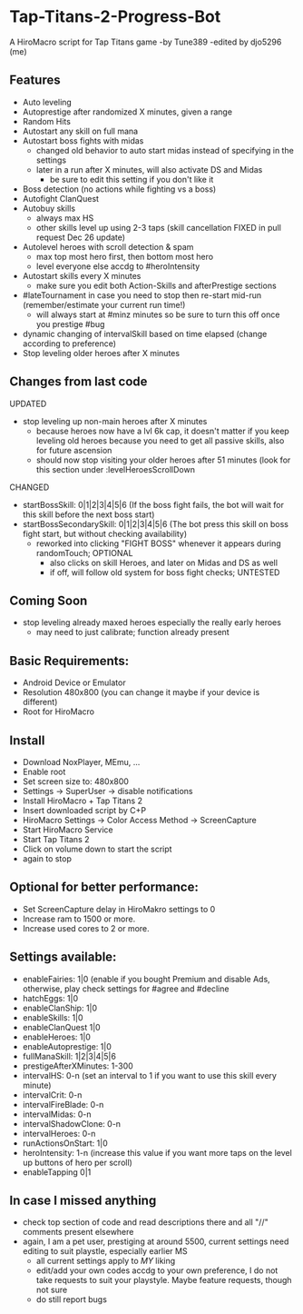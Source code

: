 # Tap-Titans-2-Progress-Bot
A HiroMacro script for Tap Titans game
-by Tune389
-edited by djo5296 (me)

## Features
 - Auto leveling
 - Autoprestige after randomized X minutes, given a range
 - Random Hits
 - Autostart any skill on full mana
 - Autostart boss fights with midas
   - changed old behavior to auto start midas instead of specifying in the settings
   - later in a run after X minutes, will also activate DS and Midas
     - be sure to edit this setting if you don't like it
 - Boss detection (no actions while fighting vs a boss)
 - Autofight ClanQuest
 - Autobuy skills
   - always max HS
   - other skills level up using 2-3 taps (skill cancellation FIXED in pull request Dec 26 update)
 - Autolevel heroes with scroll detection & spam
   - max top most hero first, then bottom most hero
   - level everyone else accdg to #heroIntensity
 - Autostart skills every X minutes
   - make sure you edit both Action-Skills and afterPrestige sections
 - #lateTournament in case you need to stop then re-start mid-run (remember/estimate your current run time!)
   - will always start at #minz minutes so be sure to turn this off once you prestige #bug
 - dynamic changing of intervalSkill based on time elapsed (change according to preference)
 - Stop leveling older heroes after X minutes
   
## Changes from last code
 UPDATED
 - stop leveling up non-main heroes after X minutes
   - because heroes now have a lvl 6k cap, it doesn't matter if you keep leveling old heroes because you need to get all passive skills, also for future ascension
   - should now stop visiting your older heroes after 51 minutes (look for this section under :levelHeroesScrollDown

 CHANGED
 - startBossSkill: 0|1|2|3|4|5|6 (If the boss fight fails, the bot will wait for this skill before the next boss start)
 - startBossSecondarySkill: 0|1|2|3|4|5|6 (The bot press this skill on boss fight start, but without checking availability)
   - reworked into clicking "FIGHT BOSS" whenever it appears during randomTouch; OPTIONAL
     - also clicks on skill Heroes, and later on Midas and DS as well
     - if off, will follow old system for boss fight checks; UNTESTED
 
## Coming Soon
  - stop leveling already maxed heroes especially the really early heroes
    - may need to just calibrate; function already present

## Basic Requirements:
 - Android Device or Emulator
 - Resolution 480x800 (you can change it maybe if your device is different)
 - Root for HiroMacro

## Install
 - Download NoxPlayer, MEmu, ...
 - Enable root
 - Set screen size to: 480x800
 - Settings -> SuperUser -> disable notifications
 - Install HiroMacro + Tap Titans 2
 - Insert downloaded script by C+P
 - HiroMacro Settings -> Color Access Method -> ScreenCapture
 - Start HiroMacro Service
 - Start Tap Titans 2
 - Click on volume down to start the script
 - again to stop
 
## Optional for better performance:
 - Set ScreenCapture delay in HiroMakro settings to 0
 - Increase ram to 1500 or more.
 - Increase used cores to 2 or more.

## Settings available:
 - enableFairies: 1|0 (enable if you bought Premium and disable Ads, otherwise, play check settings for #agree and #decline
 - hatchEggs: 1|0
 - enableClanShip: 1|0
 - enableSkills: 1|0
 - enableClanQuest 1|0
 - enableHeroes: 1|0
 - enableAutoprestige: 1|0
 - fullManaSkill: 1|2|3|4|5|6
 - prestigeAfterXMinutes: 1-300
 - intervalHS: 0-n (set an interval to 1 if you want to use this skill every minute)
 - intervalCrit: 0-n
 - intervalFireBlade: 0-n
 - intervalMidas: 0-n
 - intervalShadowClone: 0-n
 - intervalHeroes: 0-n
 - runActionsOnStart: 1|0
 - heroIntensity: 1-n (increase this value if you want more taps on the level up buttons of hero per scroll)
 - enableTapping 0|1
 
## In case I missed anything
 - check top section of code and read descriptions there and all "//" comments present elsewhere
 - again, I am a pet user, prestiging at around 5500, current settings need editing to suit playstle, especially earlier MS
   - all current settings apply to *MY* liking
   - edit/add your own codes accdg to your own preference, I do not take requests to suit your playstyle. Maybe feature requests, though not sure
   - do still report bugs
